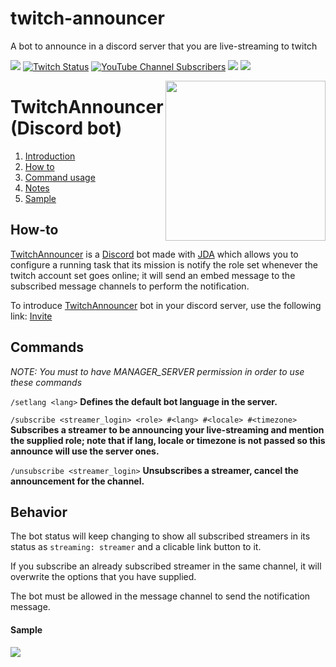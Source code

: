 # twitch-announcer
A bot to announce in a discord server that you are live-streaming to twitch

[![](https://img.shields.io/discord/677642178083946580?color=%23768ACF&label=Discord)](https://discord.gg/U8NcPcHxW3) [![Twitch Status](https://img.shields.io/twitch/status/thiagorigonatti?label=Twitch)](https://twitch.tv/thiagorigonatti)
[![YouTube Channel Subscribers](https://img.shields.io/youtube/channel/subscribers/UCEDjQf5cEkH4320GevAitUA?label=Thiago%20Rigonatti)](https://www.youtube.com/thiagorigonatti)
[![](https://img.shields.io/badge/Linked-In-blue)](https://www.linkedin.com/in/thiagorigonatti/)
[![](https://img.shields.io/badge/Udemy-2%20Courses-blueviolet)](https://www.udemy.com/user/thiago-rigonatti-2/)

<img align="right" src="https://cdn.discordapp.com/attachments/1000867656267739207/1023941472195719258/twitch-announcer.png" height="256"></img>

# TwitchAnnouncer (Discord bot)

1. [Introduction](#twitchannouncer-discord-bot)
2. [How to](#how-to)
3. [Command usage](#Commands)
4. [Notes](#Behavior)
5. [Sample](#Sample)

## How-to
[TwitchAnnouncer](#TwitchAnnouncer (Discord bot)) is a [Discord](https://discord.com/) bot made with [JDA](https://github.com/DV8FromTheWorld/JDA) which allows you to configure a running task that its mission is notify the role set whenever the twitch account set goes online; it will send an embed message to the subscribed message channels to perform the notification.

To introduce [TwitchAnnouncer](#TwitchAnnouncer) bot in your discord server, use the following link:
[Invite](https://discord.com/api/oauth2/authorize?client_id=999699275221061773&permissions=150528&scope=bot%20applications.commands)

## Commands
*NOTE: You must to have MANAGER_SERVER permission in order to use these commands*

`/setlang <lang>`
**Defines the default bot language in the server.**

`/subscribe <streamer_login> <role> #<lang> #<locale> #<timezone>`
**Subscribes a streamer to be announcing your live-streaming and mention the supplied role; note that if lang, locale or timezone is not passed so this announce will use the server ones.**

`/unsubscribe <streamer_login>`
**Unsubscribes a streamer, cancel the announcement for the channel.**

## Behavior
The bot status will keep changing to show all subscribed streamers in its status as `streaming: streamer` and a clicable link button to it.

If you subscribe an already subscribed streamer in the same channel, it will overwrite the options that you have supplied.

The bot must be allowed in the message channel to send the notification message.

#### Sample
<img src="https://cdn.discordapp.com/attachments/1000867656267739207/1002672392163831808/notification-sample.png"></img>